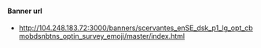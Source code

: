 
#### Banner url
- http://104.248.183.72:3000/banners/scervantes_enSE_dsk_p1_lg_opt_cbmobdsnbtns_optin_survey_emoji/master/index.html
